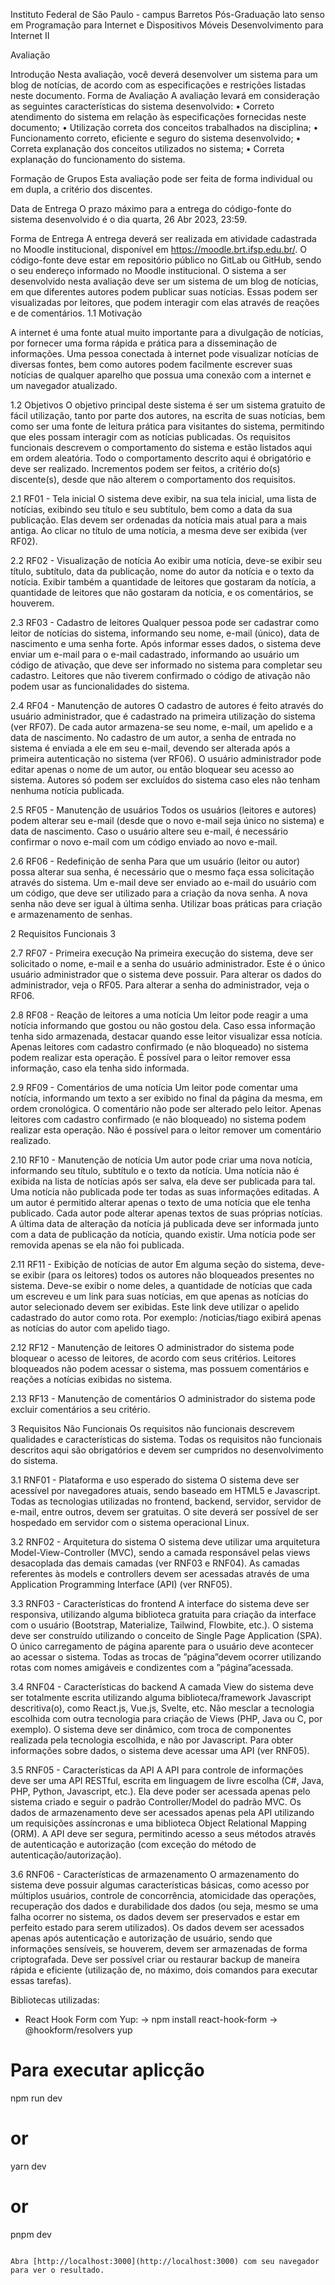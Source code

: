 Instituto Federal de São Paulo - campus Barretos
Pós-Graduação lato senso em Programação para Internet e Dispositivos Móveis
Desenvolvimento para Internet II

Avaliação

Introdução
Nesta avaliação, você deverá desenvolver um sistema para um blog de notícias, de acordo com as especificações e restrições listadas neste documento.
Forma de Avaliação
A avaliação levará em consideração as seguintes características do sistema desenvolvido:
• Correto atendimento do sistema em relação às especificações fornecidas neste documento;
• Utilização correta dos conceitos trabalhados na disciplina;
• Funcionamento correto, eficiente e seguro do sistema desenvolvido;
• Correta explanação dos conceitos utilizados no sistema;
• Correta explanação do funcionamento do sistema.

Formação de Grupos
Esta avaliação pode ser feita de forma individual ou em dupla, a critério dos discentes.

Data de Entrega
O prazo máximo para a entrega do código-fonte do sistema desenvolvido é o dia quarta, 26 Abr 2023, 23:59.

Forma de Entrega
A entrega deverá ser realizada em atividade cadastrada no Moodle institucional, disponível em https://moodle.brt.ifsp.edu.br/. O código-fonte deve estar em repositório público no GitLab ou GitHub, sendo o seu endereço informado no Moodle institucional.
O sistema a ser desenvolvido nesta avaliação deve ser um sistema de um blog de notícias, em que diferentes autores podem publicar suas notícias. Essas podem ser visualizadas por leitores, que podem interagir com elas através de reações e de comentários.
1.1 Motivação

A internet é uma fonte atual muito importante para a divulgação de notícias, por fornecer uma forma rápida e prática para a disseminação de informações. Uma pessoa conectada à internet pode visualizar notícias de diversas fontes, bem como autores podem facilmente escrever suas notícias de qualquer aparelho que possua uma conexão com a internet e um navegador atualizado.

1.2 Objetivos
O objetivo principal deste sistema é ser um sistema gratuito de fácil utilização, tanto por parte dos autores, na escrita de suas notícias, bem como ser uma fonte de leitura prática para visitantes do sistema, permitindo que eles possam interagir com as notícias publicadas.
Os requisitos funcionais descrevem o comportamento do sistema e estão listados aqui em ordem aleatória. Todo o comportamento descrito aqui é obrigatório e deve ser realizado. Incrementos podem ser feitos, a critério do(s) discente(s), desde que não alterem o comportamento dos
requisitos.

2.1 RF01 - Tela inicial
O sistema deve exibir, na sua tela inicial, uma lista de notícias, exibindo seu título e seu subtítulo, bem como a data da sua publicação. Elas devem ser ordenadas da notícia mais atual para a mais antiga. Ao clicar no título de uma notícia, a mesma deve ser exibida (ver RF02).

2.2 RF02 - Visualização de notícia
Ao exibir uma notícia, deve-se exibir seu título, subtítulo, data da publicação, nome do autor da notícia e o texto da notícia. Exibir também a quantidade de leitores que gostaram da notícia, a quantidade de leitores que não gostaram da notícia, e os comentários, se houverem.

2.3 RF03 - Cadastro de leitores
Qualquer pessoa pode ser cadastrar como leitor de notícias do sistema, informando seu nome, e-mail (único), data de nascimento e uma senha forte. Após informar esses dados, o sistema deve enviar um e-mail para o e-mail cadastrado, informando ao usuário um código de ativação, que deve ser informado no sistema para completar seu cadastro. Leitores que não tiverem confirmado o código de ativação não podem usar as funcionalidades do sistema.

2.4 RF04 - Manutenção de autores
O cadastro de autores é feito através do usuário administrador, que é cadastrado na primeira utilização do sistema (ver RF07). De cada autor armazena-se seu nome, e-mail, um apelido e a data de nascimento. No cadastro de um autor, a senha de entrada no sistema é enviada a ele em seu e-mail, devendo ser alterada após a primeira autenticação no sistema (ver RF06). O usuário administrador pode editar apenas o nome de um autor, ou então bloquear seu acesso
ao sistema. Autores só podem ser excluídos do sistema caso eles não tenham nenhuma notícia publicada.

2.5 RF05 - Manutenção de usuários
Todos os usuários (leitores e autores) podem alterar seu e-mail (desde que o novo e-mail seja único no sistema) e data de nascimento. Caso o usuário altere seu e-mail, é necessário confirmar o novo e-mail com um código enviado ao novo e-mail.

2.6 RF06 - Redefinição de senha
Para que um usuário (leitor ou autor) possa alterar sua senha, é necessário que o mesmo faça essa solicitação através do sistema. Um e-mail deve ser enviado ao e-mail do usuário com um código, que deve ser utilizado para a criação da nova senha. A nova senha não deve ser igual à última senha. Utilizar boas práticas para criação e armazenamento de senhas.

2 Requisitos Funcionais 3 

2.7 RF07 - Primeira execução
Na primeira execução do sistema, deve ser solicitado o nome, e-mail e a senha do usuário administrador. Este é o único usuário administrador que o sistema deve possuir. Para alterar os dados do administrador, veja o RF05. Para alterar a senha do administrador, veja o RF06.

2.8 RF08 - Reação de leitores a uma notícia
Um leitor pode reagir a uma notícia informando que gostou ou não gostou dela. Caso essa informação tenha sido armazenada, destacar quando esse leitor visualizar essa notícia. Apenas leitores com cadastro confirmado (e não bloqueado) no sistema podem realizar esta operação.
É possível para o leitor remover essa informação, caso ela tenha sido informada.

2.9 RF09 - Comentários de uma notícia
Um leitor pode comentar uma notícia, informando um texto a ser exibido no final da página da mesma, em ordem cronológica. O comentário não pode ser alterado pelo leitor. Apenas leitores com cadastro confirmado (e não bloqueado) no sistema podem realizar esta operação. Não é possível para o leitor remover um comentário realizado.

2.10 RF10 - Manutenção de notícia
Um autor pode criar uma nova notícia, informando seu título, subtítulo e o texto da notícia. Uma notícia não é exibida na lista de notícias após ser salva, ela deve ser publicada para tal. Uma notícia não publicada pode ter todas as suas informações editadas. A um autor é permitido alterar apenas o texto de uma notícia que ele tenha publicado. Cada autor pode alterar apenas textos de suas próprias notícias. A última data de alteração da notícia já publicada deve ser
informada junto com a data de publicação da notícia, quando existir. Uma notícia pode ser removida apenas se ela não foi publicada.

2.11 RF11 - Exibição de notícias de autor
Em alguma seção do sistema, deve-se exibir (para os leitores) todos os autores não bloqueados presentes no sistema. Deve-se exibir o nome deles, a quantidade de notícias que cada um escreveu e um link para suas notícias, em que apenas as notícias do autor selecionado devem ser exibidas. Este link deve utilizar o apelido cadastrado do autor como rota. 
Por exemplo: /noticias/tiago exibirá apenas as notícias do autor com apelido tiago.

2.12 RF12 - Manutenção de leitores
O administrador do sistema pode bloquear o acesso de leitores, de acordo com seus critérios. Leitores bloqueados não podem acessar o sistema, mas possuem comentários e reações a notícias exibidas no sistema.

2.13 RF13 - Manutenção de comentários
O administrador do sistema pode excluir comentários a seu critério.

3 Requisitos Não Funcionais
Os requisitos não funcionais descrevem qualidades e características do sistema. Todas os requisitos não funcionais descritos aqui são obrigatórios e devem ser cumpridos no desenvolvimento do sistema.

3.1 RNF01 - Plataforma e uso esperado do sistema
O sistema deve ser acessível por navegadores atuais, sendo baseado em HTML5 e Javascript. Todas as tecnologias utilizadas no frontend, backend, servidor, servidor de e-mail, entre outros, devem ser gratuitas. O site deverá ser possível de ser hospedado em servidor com o sistema operacional Linux.

3.2 RNF02 - Arquitetura do sistema
O sistema deve utilizar uma arquitetura Model-View-Controller (MVC), sendo a camada responsável pelas views desacoplada das demais camadas (ver RNF03 e RNF04). As camadas referentes às models e controllers devem ser acessadas através de uma Application Programming Interface (API) (ver RNF05).

3.3 RNF03 - Características do frontend
A interface do sistema deve ser responsiva, utilizando alguma biblioteca gratuita para criação da interface com o usuário (Bootstrap, Materialize, Tailwind, Flowbite, etc.). O sistema deve ser construído utilizando o conceito de Single Page Application (SPA). O único carregamento de página aparente para o usuário deve acontecer ao acessar o sistema. Todas as trocas de ”página”devem ocorrer utilizando rotas com nomes amigáveis e condizentes com a ”página”acessada.

3.4 RNF04 - Características do backend
A camada View do sistema deve ser totalmente escrita utilizando alguma biblioteca/framework Javascript descritiva(o), como React.js, Vue.js, Svelte, etc. Não mesclar a tecnologia escolhida com outra tecnologia para criação de Views (PHP, Java ou C, por exemplo). O sistema deve ser dinâmico, com troca de componentes realizada pela tecnologia escolhida, e não por Javascript. Para obter informações sobre dados, o sistema deve acessar uma API (ver RNF05).

3.5 RNF05 - Características da API
A API para controle de informações deve ser uma API RESTful, escrita em linguagem de livre escolha (C#, Java, PHP, Python, Javascript, etc.). Ela deve poder ser acessada apenas pelo sistema criado e seguir o padrão Controller/Model do padrão MVC. Os dados de armazenamento deve ser acessados apenas pela API utilizando um requisições assíncronas e uma biblioteca Object Relational Mapping (ORM). A API deve ser segura, permitindo acesso a seus métodos através de autenticação e autorização (com exceção do método de autenticação/autorização).

3.6 RNF06 - Características de armazenamento
O armazenamento do sistema deve possuir algumas características básicas, como acesso por múltiplos usuários, controle de concorrência, atomicidade das operações, recuperação dos dados e durabilidade dos dados (ou seja, mesmo se uma falha ocorrer no sistema, os dados devem ser preservados e estar em perfeito estado para serem utilizados). Os dados devem ser acessados apenas após autenticação e autorização de usuário, sendo que informações sensíveis, se
houverem, devem ser armazenadas de forma criptografada. Deve ser possível criar ou restaurar backup de maneira rápida e eficiente (utilização de, no máximo, dois comandos para executar essas tarefas).


Bibliotecas utilizadas:

- React Hook Form com Yup: 
-> npm install react-hook-form
-> @hookform/resolvers yup



# Para executar aplicção
npm run dev
# or
yarn dev
# or
pnpm dev
```

Abra [http://localhost:3000](http://localhost:3000) com seu navegador para ver o resultado.